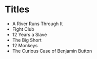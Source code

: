 # Titles
  
- A River Runs Through It
- Fight Club
- 12 Years a Slave
- The Big Short
- 12 Monkeys
- The Curious Case of Benjamin Button
